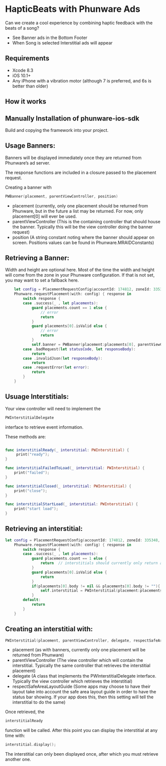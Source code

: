 #  HapticBeats with Phunware Ads

Can we create a cool experience by combining haptic feedback with the beats of a song?
- See Banner ads in the Bottom Footer
- When Song is selected Interstitial ads will appear

## Requirements

- Xcode 8.3
- iOS 10.1+
- Any iPhone with a vibration motor (although 7 is preferred, and 6s is better than older)

## How it works

## Manually Installation of phunware-ios-sdk 
Build and copying the framework into your project.

## Usage Banners: 
Banners will be displayed immediately once they are returned from Phunware’s ad server.

The response functions are included in a closure passed to the placement request.

Creating a banner with 
```swift
PWBanner(placement, parentViewController, position)
```
- placement (currently, only one placement should be returned from Phunware, but in the future a list may be returned. 
For now, only placement[0] will ever be used.
- parentViewController (This is the containing controller that should house the banner. 
Typically this will be the view controller doing the banner request)
- position (A string constant noting where the banner should appear on screen. 
Positions values can be found in Phunware.MRAIDConstants)

## Retrieving a Banner:

Width and height are optional here. 
Most of the time the width and height will come from the zone in your Phunware configuration. 
If that is not set, you may want to set a fallback here.

```swift
    let config = PlacementRequestConfig(accountId: 174812, zoneId: 335387, width:320, height:50, customExtras:nil)
    Phunware.requestPlacement(with: config) { response in
        switch response {
        case .success(_ , let placements):
            guard placements.count == 1 else {
                // error
                return
            }
            guard placements[0].isValid else {
                // error
                return
            }
            self.banner = PWBanner(placement:placements[0], parentViewController:self, position:Positions.BOTTOM_CENTER)
        case .badRequest(let statusCode, let responseBody):
            return
        case .invalidJson(let responseBody):
            return
        case .requestError(let error):
            return
        }
    } 
```

## Usuage Interstitials:
Your view controller will need to implement the 
```swift 
PWInterstitialDelegate 
``` 
interface to retrieve event information.

These methods are:
```swift

func interstitialReady(_ interstitial: PWInterstitial) {
     print("ready");
}

func interstitialFailedToLoad(_ interstitial: PWInterstitial) {
    print("failed");
}

func interstitialClosed(_ interstitial: PWInterstitial) {
    print("close");
}

func interstitialStartLoad(_ interstitial: PWInterstitial) {
    print("start load");
}
```
## Retrieving an interstitial:

```swift
let config = PlacementRequestConfig(accountId: 174812, zoneId: 335348, width:nil, height:nil, customExtras:nil)
    Phunware.requestPlacement(with: config) { response in
        switch response {
        case .success(_ , let placements):
            guard placements.count == 1 else {
                return  // interstitials should currently only return a single ad
            }
            guard placements[0].isValid else {
                return
            }
            if(placements[0].body != nil && placements[0].body != ""){
                self.interstitial = PWInterstitial(placement:placements[0], parentViewController:self, delegate:self, respectSafeAreaLayoutGuide:true)
            }
        default:
            return
        }
    } 
```

## Creating an interstitial with:
```swift
PWInterstitial(placement, parentViewController, delegate, respectSafeAreaLayoutGuide)
```

- placement (as with banners, currently only one placement will be returned from Phunware)
- parentViewController (The view controller which will contain the interstitial.
Typically the same controller that retrieves the interstitial placement)
- delegate (A class that implements the PWInterstitialDelegate interface. 
Typically the view controller which retrieves the interstitial)
- respectSafeAreaLayoutGuide (Some apps may choose to have their layout take into account the safe area layout guide in order to have the status bar showing. 
If your app does this, then this setting will tell the interstitial to do the same)

Once retrieved, the 
```swift 
interstitialReady 
``` 
function will be called. After this point you can display the interstitial at any time with:


```swift
interstitial.display();
```
The interstitial can only been displayed once, after which you must retrieve another one.




